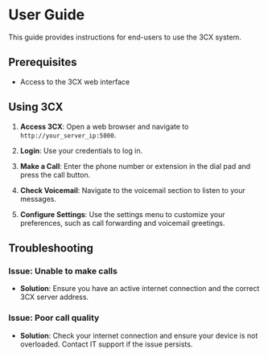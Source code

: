 # User Guide

This guide provides instructions for end-users to use the 3CX system.

## Prerequisites

- Access to the 3CX web interface

## Using 3CX

1. **Access 3CX**:
    Open a web browser and navigate to `http://your_server_ip:5000`.

2. **Login**:
    Use your credentials to log in.

3. **Make a Call**:
    Enter the phone number or extension in the dial pad and press the call button.

4. **Check Voicemail**:
    Navigate to the voicemail section to listen to your messages.

5. **Configure Settings**:
    Use the settings menu to customize your preferences, such as call forwarding and voicemail greetings.

## Troubleshooting

### Issue: Unable to make calls

- **Solution**: Ensure you have an active internet connection and the correct 3CX server address.

### Issue: Poor call quality

- **Solution**: Check your internet connection and ensure your device is not overloaded. Contact IT support if the issue persists.
